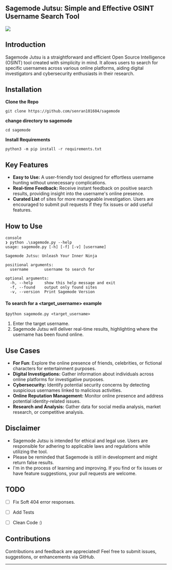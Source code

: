 ## Sagemode Jutsu: Simple and Effective OSINT Username Search Tool

![](https://github.com/senran101604/sagemode/blob/master/gif/example_usage.gif)

## Introduction
Sagemode Jutsu is a straightforward and efficient Open Source Intelligence
(OSINT) tool created with simplicity in mind. It allows users to search for
specific usernames across various online platforms, aiding digital investigators
and cybersecurity enthusiasts in their research.


## Installation
**Clone the Repo**
```console
git clone https://github.com/senran101604/sagemode
```
**change directory to sagemode**
```console
cd sagemode
```
**Install Requirements**

```console
python3 -m pip install -r requirements.txt
```

## Key Features
- **Easy to Use:** A user-friendly tool designed for effortless username
  hunting without unnecessary complications.
- **Real-time Feedback:** Receive instant feedback on positive search results,
  providing insight into the username's online presence.
- **Curated List** of sites for more manageable investigation.
  Users are encouraged to submit pull requests if they fix issues or add useful features.

## How to Use
```
console
❯ python .\sagemode.py --help
usage: sagemode.py [-h] [-f] [-v] [username]

Sagemode Jutsu: Unleash Your Inner Ninja

positional arguments:
  username       username to search for

optional arguments:
  -h, --help     show this help message and exit
  -f, --found    output only found sites
  -v, --version  Print Sagemode Version
```
#### To search for a <target_username> example
```console
$python sagemode.py <target_username>
```

1. Enter the target username.
2. Sagemode Jutsu will deliver real-time results, highlighting where the
   username has been found online.


## Use Cases
- **For Fun**: Explore the online presence of friends, celebrities, or
  fictional characters for entertainment purposes.
- **Digital Investigations:** Gather information about individuals across online
  platforms for investigative purposes.
- **Cybersecurity:** Identify potential security concerns by detecting
  suspicious usernames linked to malicious activities.
- **Online Reputation Management:** Monitor online presence and address
  potential identity-related issues.
- **Research and Analysis:** Gather data for social media analysis, market
  research, or competitive analysis.


## Disclaimer
* Sagemode Jutsu is intended for ethical and legal use. Users are responsible for
  adhering to applicable laws and regulations while utilizing the tool.
* Please be reminded that Sagemode is still in development and might return
  false results.
* I'm in the process of learning and improving. If you find or fix issues or
  have feature suggestions, your pull requests are welcome.


## TODO
- [ ] Fix Soft 404 error responses.
- [ ] Add Tests
- [ ] Clean Code :)


## Contributions
Contributions and feedback are appreciated! Feel free to submit issues,
suggestions, or enhancements via GitHub.

-------------------------------------------------------------------------------
